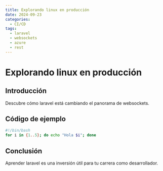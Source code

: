 ```yaml
---
title: Explorando linux en producción
date: 2024-09-23
categories:
  - CI/CD
tags:
  - laravel
  - websockets
  - azure
  - rest
---
```


# Explorando linux en producción

## Introducción

Descubre cómo laravel está cambiando el panorama de websockets.

## Código de ejemplo

```bash
#!/bin/bash
for i in {1..5}; do echo "Hola $i"; done
```

## Conclusión

Aprender laravel es una inversión útil para tu carrera como desarrollador.